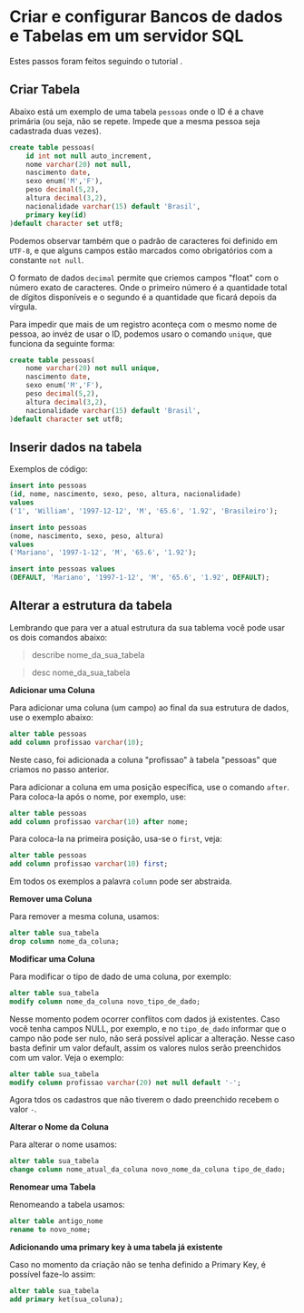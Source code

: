 # Criar e configurar Bancos de dados e Tabelas em um servidor SQL

Estes passos foram feitos seguindo o tutorial []().

## Criar Tabela

Abaixo está um exemplo de uma tabela `pessoas` onde o ID é a chave primária (ou seja, não se repete. Impede que a mesma pessoa seja cadastrada duas vezes).

```sql
create table pessoas(
    id int not null auto_increment,
    nome varchar(20) not null,
    nascimento date,
    sexo enum('M','F'),
    peso decimal(5,2),
    altura decimal(3,2),
    nacionalidade varchar(15) default 'Brasil',
    primary key(id)
)default character set utf8;
```

Podemos observar também que o padrão de caracteres foi definido em `UTF-8`, e que alguns campos estão marcados como obrigatórios com a constante `not null`.

O formato de dados `decimal` permite que criemos campos "float" com o número exato de caracteres. Onde o primeiro número é a quantidade total de dígitos disponíveis e o segundo é a quantidade que ficará depois da vírgula.

Para impedir que mais de um registro aconteça com o mesmo nome de pessoa, ao invéz de usar o ID, podemos usaro o comando `unique`, que funciona da seguinte forma:

```sql
create table pessoas(
    nome varchar(20) not null unique,
    nascimento date,
    sexo enum('M','F'),
    peso decimal(5,2),
    altura decimal(3,2),
    nacionalidade varchar(15) default 'Brasil',
)default character set utf8;
```

## Inserir dados na tabela

Exemplos de código:

```sql
insert into pessoas
(id, nome, nascimento, sexo, peso, altura, nacionalidade)
values
('1', 'William', '1997-12-12', 'M', '65.6', '1.92', 'Brasileiro');
```

```sql
insert into pessoas
(nome, nascimento, sexo, peso, altura)
values
('Mariano', '1997-1-12', 'M', '65.6', '1.92');
```

```sql
insert into pessoas values
(DEFAULT, 'Mariano', '1997-1-12', 'M', '65.6', '1.92', DEFAULT);
```

## Alterar a estrutura da tabela

Lembrando que para ver a atual estrutura da sua tablema você pode usar os dois comandos abaixo:

> describe nome_da_sua_tabela

> desc nome_da_sua_tabela

**Adicionar uma Coluna**

Para adicionar uma coluna (um campo) ao final da sua estrutura de dados, use o exemplo abaixo:

```sql
alter table pessoas
add column profissao varchar(10);
```

Neste caso, foi adicionada a coluna "profissao" à tabela "pessoas" que criamos no passo anterior.

Para adicionar a coluna em uma posição específica, use o comando `after`. Para coloca-la após o nome, por exemplo, use:

```sql
alter table pessoas
add column profissao varchar(10) after nome;
```

Para coloca-la na primeira posição, usa-se o `first`, veja:

```sql
alter table pessoas
add column profissao varchar(10) first;
```

Em todos os exemplos a palavra `column` pode ser abstraida.

**Remover uma Coluna**

Para remover a mesma coluna, usamos:

```sql
alter table sua_tabela
drop column nome_da_coluna;
```

**Modificar uma Coluna**

Para modificar o tipo de dado de uma coluna, por exemplo:

```sql
alter table sua_tabela
modify column nome_da_coluna novo_tipo_de_dado;
```

Nesse momento podem ocorrer conflitos com dados já existentes.
Caso você tenha campos NULL, por exemplo, e no `tipo_de_dado` informar que o campo não pode ser nulo, não será possível aplicar a alteração. Nesse caso basta definir um valor default, assim os valores nulos serão preenchidos com um valor. Veja o exemplo:

```sql
alter table sua_tabela
modify column profissao varchar(20) not null default '-';
```

Agora tdos os cadastros que não tiverem o dado preenchido recebem o valor `-`.


**Alterar o Nome da Coluna** 

Para alterar o nome usamos:

```sql
alter table sua_tabela
change column nome_atual_da_coluna novo_nome_da_coluna tipo_de_dado;
```

**Renomear uma Tabela**

Renomeando a tabela usamos:

```sql
alter table antigo_nome
rename to novo_nome;
```
**Adicionando uma primary key à uma tabela já existente**

Caso no momento da criação não se tenha definido a Primary Key, é possível faze-lo assim:

```sql
alter table sua_tabela
add primary ket(sua_coluna);
```

